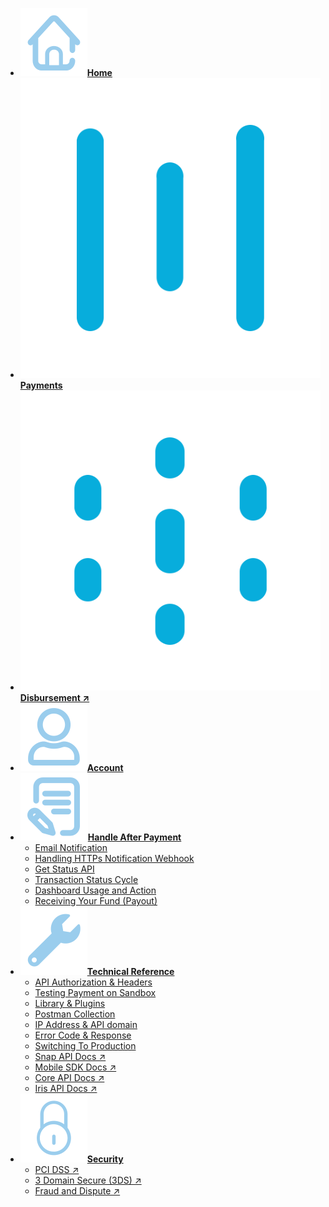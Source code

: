 <!-- @@@NOCONTENT -->
- [**![](asset/image/main/home-icon.svg)Home**](/ "Midtrans Payment Gateway Technical Documentation")
- [**![](asset/image/main/snap-icon.svg)Payments**](en/payments/overview.md "Midtrans - Payments Technical Documentation")
- [**![](asset/image/main/iris-icon.svg)Disbursement ↗**](https://iris-docs.midtrans.com/)
- [**![](asset/image/main/user-icon.svg)Account**](en/midtrans-account/overview.md "Midtrans - Account Documentation")
- [**![](asset/image/main/after-payment-icon.svg)Handle After Payment**](en/after-payment/overview.md "Midtrans - After Payment Documentation")
	- [Email Notification](en/after-payment/email-notification.md "Midtrans - Email Notification Documentation")
	- [Handling HTTPs Notification Webhook](en/after-payment/http-notification.md "Midtrans - Handling HTTPs Notification Webhook Documentation")
	- [Get Status API](en/after-payment/get-status.md "Midtrans - Get Status API Documentation")
	- [Transaction Status Cycle](en/after-payment/status-cycle.md "Midtrans - Transaction Status Cycle Documentation")
	- [Dashboard Usage and Action](en/after-payment/dashboard-usage.md "Midtrans - Dashboard Usage and Action Documentation")
	- [Receiving Your Fund (Payout)](en/after-payment/payout.md "Midtrans - Receiving Your Fund (Payout) Documentation")	
- [**![](asset/image/main/tech-ref-icon.svg)Technical Reference**](en/technical-reference/overview.md "Midtrans - API Authorization & Headers Documentation")
	- [API Authorization & Headers](en/technical-reference/api-header.md "Midtrans - API Authorization & Headers Documentation")
	- [Testing Payment on Sandbox](en/technical-reference/sandbox-test.md "Midtrans - Testing Payment on Sandbox Documentation")
	- [Library & Plugins](en/technical-reference/library-plugin.md "Midtrans - Library & Plugins Documentation")
	- [Postman Collection](en/technical-reference/postman-collection.md "Midtrans - Postman Collection Documentation")
	- [IP Address & API domain](en/technical-reference/ip-address.md "Midtrans - IP Address & API domain Documentation")
	- [Error Code & Response](en/technical-reference/error-response-code.md "Midtrans - Error Code & Response Documentation")
	- [Switching To Production](en/technical-reference/going-live.md "Midtrans - Switching To Production Mode Documentation")
	- [Snap API Docs ↗](https://snap-docs.midtrans.com)
	- [Mobile SDK Docs ↗](https://mobile-docs.midtrans.com)
	- [Core API Docs ↗](https://api-docs.midtrans.com)
	- [Iris API Docs ↗](https://iris-docs.midtrans.com/)
- [**![](asset/image/main/security-icon.svg)Security**](en/security/overview.md "Midtrans - Brief Security Documentation")
	- [PCI DSS ↗](https://support.midtrans.com/hc/en-us/articles/202710560-How-secure-is-my-information-i-e-payments-customer-details-in-Midtrans-system-)
	- [3 Domain Secure (3DS) ↗](https://support.midtrans.com/hc/en-us/articles/360000137394-Introduction-to-3DS)
	- [Fraud and Dispute ↗](https://support.midtrans.com/hc/en-us/sections/200525504-Fraud-and-Security)
